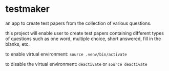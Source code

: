 # testmaker
an app to create test papers from the collection of various questions.

this project will enable user to create test papers containing different types of questions such as one word, multiple choice, short answered, fill in the blanks, etc.

to enable virtual environment:
`source .venv/bin/activate`

to disable the virtual environment:
`deactivate` or `source deactivate`
